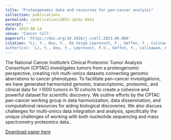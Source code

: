 ```yaml
---
title: "Proteogenomic data and resources for pan-cancer analysis"
collection: publications
permalink: /publication/2023-cptac-data
excerpt: ''
date: 2023-08-14
venue: 'Cancer Cell'
paperurl: 'https://doi.org/10.1016/j.ccell.2023.06.009'
citation: "Li, Y., Dou, Y., Da Veiga Leprevost, F., Geffen, Y., Calinawan, A.P. et al. Proteogenomic Data and resources for pan-cancer analysis. Cancer Cell (2023). https://doi.org/10.1016/j.ccell.2023.06.009'
authorlist: 'Li, Y., Dou, Y., Leprevost, F.V., Geffen, Y., Calinawan, A.P., Aguet, F., Akiyama, Y., Anand, S., Birger, C., Cao, S., Chaudhary, R., Chilappagari, P., Cieslik, M., Colaprico, A., Zhou, D.C., Day, C., Domagalski, M.J., Selvan, M.E., Fenyö, D., Foltz, S.M., Francis, A., Gonzalez-Robles, T., Gümüş, Z.H., Heiman, D., Holck, M., Hong, R., Hu, Y., Jaehnig, E.J., Ji, J., Jiang, W., Katsnelson, L., Ketchum, K.A., Klein, R.J., Lei, J.T., Liang, W., Liao, Y., Lindgren, C.M., Ma, W., Ma, L., MacCoss, M.J., Rodrigues, F.M., McKerrow, W., Nguyen, N., Oldroyd, R., Pilozzi, A., Pugliese, P., Reva, B., Rudnick, P., Ruggles, K.V., Rykunov, D., Savage, S.R., Schnaubelt, M., Schraink, T., Shi, Z., Singhal, D., Song, X., Storrs, E., Terekhanova, N.V., Thangudu, R.R., Thiagarajan, M., Wang, L., Wang, J.M., Wang, Y., Wen, B., Wu, Y., Wyczalkowski, M.A., Xin, Y., Yao, L., Yi, X., Zhang, H., Zhang, Q., Zuhl, M., Getz, G., Ding, L., Nesvizhskii, A.I., Wang, P., Robles, A.I., Zhang, B., Payne, S.H.'
---
```

The National Cancer Institute’s Clinical Proteomic Tumor Analysis Consortium (CPTAC) investigates tumors from a proteogenomic perspective, creating rich multi-omics datasets connecting genomic aberrations to cancer phenotypes. To facilitate pan-cancer investigations, we have generated harmonized genomic, transcriptomic, proteomic, and clinical data for >1000 tumors in 10 cohorts to create a cohesive and powerful dataset for scientific discovery. We outline efforts by the CPTAC pan-cancer working group in data harmonization, data dissemination, and computational resources for aiding biological discoveries. We also discuss challenges for multi-omics data integration and analysis, specifically the unique challenges of working with both nucleotide sequencing and mass spectrometry proteomics data..

[Download paper here](http://yoakiyama.github.io/files/publications/cptac-data-2023.pdf)
